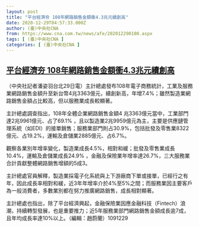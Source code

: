 ```yaml
---
layout: post
title: "平台經濟夯 108年網路銷售金額衝4.3兆元續創高"
date: 2020-12-29T04:57:33.000Z
author: (臺)中央社CNA
from: https://www.cna.com.tw/news/afe/202012290100.aspx
tags: [ (臺)中央社CNA ]
categories: [ (臺)中央社CNA ]
---
```

<!--1609217853000-->
[平台經濟夯 108年網路銷售金額衝4.3兆元續創高](https://www.cna.com.tw/news/afe/202012290100.aspx)
------

<div>
<div></div><div class="paragraph"><p>（中央社記者潘姿羽台北29日電）主計總處發布108年電子商務統計，工業及服務業網路銷售金額升至新台幣4兆3363億元，續創新高，年增7.4%；雖然製造業網路銷售金額占比較高，但以服務業成長較顯著。</p><p>主計總處調查指出，108年全體企業網路銷售金額4 兆3363億元當中，工業部門達2兆9961億元、占了69.1% ，且以製造業2兆9959億元為主，主要是供應鏈管理系統（如EDI）的接單銷售；服務業部門則占30.9%，包括批發及零售業8322億元、占19.2%，運輸及倉儲業2885億元、占6.7%。</p><p>觀察各業別年增率變化，製造業成長4.5%，相對和緩；批發及零售業成長10.4%，運輸及倉儲業成長24.9% ，金融及保險業年增率達26.7%，三大服務業合計貢獻整體網路銷售增額的5成3。</p><p>主計總處官員解釋，製造業採電子化系統與上下游廠商下單或接單，已經行之有年，因此成長率相對和緩，近3年年增率介於4%至5%之間；而服務業因主要客戶為一般消費者，多數業別都在努力推廣網路銷售，成長相對顯著。</p><p>主計總處也指出，除了平台經濟興起，金融保險業因應金融科技（Fintech）浪潮，持續轉型發展，也是重要推力；近5年服務業部門網路銷售金額成長逾7成，且年均成長率達10%以上。（編輯：趙蔚蘭）1091229</p></div>
</div>
